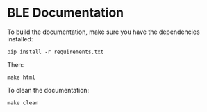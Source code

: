 # BLE Documentation

To build the documentation, make sure you have the dependencies installed:

```
pip install -r requirements.txt
```

Then:

```
make html
```

To clean the documentation:

```
make clean
```
